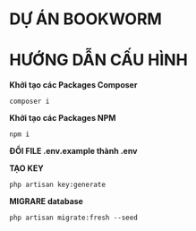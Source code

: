 # **DỰ ÁN BOOKWORM**

# **HƯỚNG DẪN CẤU HÌNH**

**Khởi tạo các Packages Composer**

```console
composer i
```
**Khởi tạo các Packages NPM**
```console
npm i
```

**ĐỔI FILE .env.example thành .env**

**TẠO KEY**
```console
php artisan key:generate
```

**MIGRARE database**
```console
php artisan migrate:fresh --seed
```

